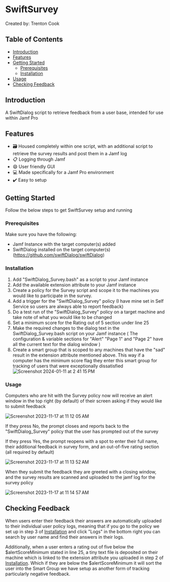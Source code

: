 # SwiftSurvey

Created by: Trenton Cook

## Table of Contents

- [Introduction](#introduction)
- [Features](#features)
- [Getting Started](#getting-started)
  - [Prerequisites](#prerequisites)
  - [Installation](#installation)
- [Usage](#usage)
- [Checking Feedback](#checking-feedback)

## Introduction

A SwiftDialog script to retrieve feedback from a user base, intended for use within Jamf Pro

## Features

- 🗃️ Housed completely within one script, with an additional script to retrieve the survey results and post them in a Jamf log
- 📋 Logging through Jamf
- 😄 User friendly GUI
- 💻 Made specifically for a Jamf Pro environment
- ✔️ Easy to setup

## Getting Started

Follow the below steps to get SwiftSurvey setup and running

### Prerequisites

Make sure you have the following:

- Jamf Instance with the target computer(s) added
- SwiftDialog installed on the target computer(s) (https://github.com/swiftDialog/swiftDialog)

### Installation

1. Add "SwiftDialog_Survey.bash" as a script to your Jamf instance
2. Add the available extension attribute to your Jamf instance
3. Create a policy for the Survey script and scope it to the machines you would like to participate in the survey.
4. Add a trigger for the "SwiftDialog_Survey" policy (I have mine set in Self Service so users are always able to report feedback)
5. Do a test run of the "SwiftDialog_Survey" policy on a target machine and take note of what you would like to be changed
6. Set a minimum score for the Rating out of 5 section under line 25
7. Make the required changes to the dialog text in the SwiftDialog_Survey.bash script on your Jamf instance ( The configuration & variable sections for "Alert" "Page 1" and "Page 2" have all the current text for the dialog window )
8. Create a smart group that is scoped to any machines that have the "sad" result in the extension attribute mentioned above. This way if a computer has the minimum score flag they enter this smart group for tracking of users that were exceptionally dissatisfied
![Screenshot 2024-01-11 at 2 41 15 PM](https://github.com/Tc00k/SwiftSurvey/assets/150291395/c84bfda5-ccbd-4b3b-9eaa-0f6df9cdb96e)

### Usage

Computers who are hit with the Survey policy now will receive an alert window in the top right (by default) of their screen asking if they would like to submit feedback

![Screenshot 2023-11-17 at 11 12 05 AM](https://github.com/Tc00k/SwiftSurvey/assets/150291395/7a9b7bed-baab-490e-9c2c-4ea2391305b5)

If they press No, the prompt closes and reports back to the "SwiftDialog_Survey" policy that the user has prompted out of the survey

If they press Yes, the prompt reopens with a spot to enter their full name, their additional feedback in survey form, and an out-of-five rating section (all required by default)

![Screenshot 2023-11-17 at 11 13 52 AM](https://github.com/Tc00k/SwiftSurvey/assets/150291395/3c3bddf5-1da6-417b-af01-69d852da7a54)

When they submit the feedback they are greeted with a closing window, and the survey results are scanned and uploaded to the jamf log for the survey policy

![Screenshot 2023-11-17 at 11 14 57 AM](https://github.com/Tc00k/SwiftSurvey/assets/150291395/a6a7cc79-6a25-4aec-ace2-030e5d7a8285)

## Checking Feedback

When users enter their feedback their answers are automatically uploaded to their individual user policy logs, meaning that if you go to the policy we set up in step 3 of [Installation](#installation) and click "Logs" in the bottom right you can search by user name and find their answers in their logs.

Additionally, when a user enters a rating out of five below the $alertScoreMinimum stated in line 25, a tiny text file is deposited on their machine which is linked to the extension attribute you uploaded in step 2 of [Installation](#installation). Which if they are below the $alertScoreMinimum it will sort the user into the Smart Group we have setup as another form of tracking particularly negative feedback.
